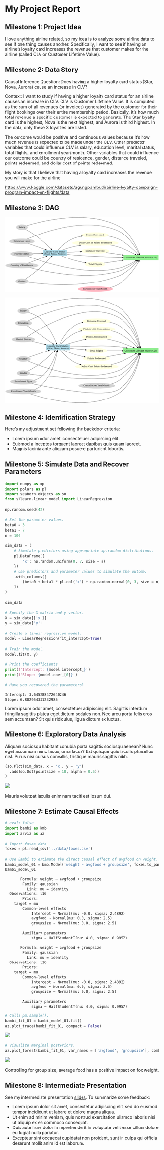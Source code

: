 # My Project Report


## Milestone 1: Project Idea

I love anything airline related, so my idea is to analyze some airline
data to see if one thing causes another. Specifically, I want to see if
having an airline’s loyalty card increases the revenue that customer
makes for the airline (called CLV or Customer Lifetime Value).

## Milestone 2: Data Story

Causal Inference Question: Does having a higher loyalty card status
(Star, Nova, Aurora) cause an increase in CLV?

Context: I want to study if having a higher loyalty card status for an
airline causes an increase in CLV. CLV is Customer Lifetime Value. It is
computed as the sum of all revenues (or invoices) generated by the
customer for their flight bookings over their entire membership period.
Basically, it’s how much total revenue a specific customer is expected
to generate. The Star loyalty card is the highest, Nova is the next
highest, and Aurora is third highest. In the data, only these 3
loyalties are listed.

The outcome would be positive and continuous values because it’s how
much revenue is expected to be made under the CLV. Other predictor
variables that could influence CLV is salary, education level, marital
status, total flights, and enrollment year/month. Other variables that
could influence our outcome could be country of residence, gender,
distance traveled, points redeemed, and dollar cost of points redeemed.

My story is that I believe that having a loyalty card increases the
revenue you will make for the airline.

https://www.kaggle.com/datasets/agungpambudi/airline-loyalty-campaign-program-impact-on-flights/data

## Milestone 3: DAG

![Initial Old DAG](../figures/Old_DAG.png)

![Second Iteration of Initial Old DAG](../figures/Old_DAG_Updated.png)

## Milestone 4: Identification Strategy

Here’s my adjustment set following the backdoor criteria:

- Lorem ipsum odor amet, consectetuer adipiscing elit.
- Euismod a inceptos torquent laoreet dapibus quis quam laoreet.
- Magnis lacinia ante aliquam posuere parturient lobortis.

## Milestone 5: Simulate Data and Recover Parameters

``` python
import numpy as np
import polars as pl
import seaborn.objects as so
from sklearn.linear_model import LinearRegression

np.random.seed(42)

# Set the parameter values.
beta0 = 3
beta1 = 7
n = 100

sim_data = (
    # Simulate predictors using appropriate np.random distributions.
    pl.DataFrame({
        'x': np.random.uniform(0, 7, size = n)
    })
    # Use predictors and parameter values to simulate the outome.
    .with_columns([
        (beta0 + beta1 * pl.col('x') + np.random.normal(0, 3, size = n)).alias('y')
    ])
)

sim_data

# Specify the X matrix and y vector.
X = sim_data[['x']]
y = sim_data['y']

# Create a linear regression model.
model = LinearRegression(fit_intercept=True)

# Train the model.
model.fit(X, y)

# Print the coefficients
print(f'Intercept: {model.intercept_}')
print(f'Slope: {model.coef_[0]}')

# Have you recovered the parameters?
```

    Intercept: 3.645288472640246
    Slope: 6.802954331232985

Lorem ipsum odor amet, consectetuer adipiscing elit. Sagittis interdum
fringilla sagittis platea eget dictum sodales non. Nec arcu porta felis
eros sem accumsan? Sit quis ridiculus, ligula dictum ex luctus.

## Milestone 6: Exploratory Data Analysis

Aliquam sociosqu habitant conubia porta sagittis sociosqu aenean? Nunc
eget accumsan nunc lacus, urna lacus? Est quisque quis iaculis phasellus
nisl. Purus nisi cursus convallis, tristique mauris sagittis nibh.

``` python
(so.Plot(sim_data, x = 'x', y = 'y')
  .add(so.Dot(pointsize = 10, alpha = 0.5))
)
```

<img src="../figures/sim-data-01.png" data-fig-align="center" />

Mauris volutpat iaculis enim nam taciti est ipsum dui.

## Milestone 7: Estimate Causal Effects

``` python
# eval: false
import bambi as bmb
import arviz as az

# Import foxes data.
foxes = pl.read_csv('../data/foxes.csv')

# Use Bambi to estimate the direct causal effect of avgfood on weight.
bambi_model_01 = bmb.Model('weight ~ avgfood + groupsize', foxes.to_pandas())
bambi_model_01
```

           Formula: weight ~ avgfood + groupsize
            Family: gaussian
              Link: mu = identity
      Observations: 116
            Priors: 
        target = mu
            Common-level effects
                Intercept ~ Normal(mu: -0.0, sigma: 2.4892)
                avgfood ~ Normal(mu: 0.0, sigma: 2.5)
                groupsize ~ Normal(mu: 0.0, sigma: 2.5)
            
            Auxiliary parameters
                sigma ~ HalfStudentT(nu: 4.0, sigma: 0.9957)

           Formula: weight ~ avgfood + groupsize
            Family: gaussian
              Link: mu = identity
      Observations: 116
            Priors: 
        target = mu
            Common-level effects
                Intercept ~ Normal(mu: -0.0, sigma: 2.4892)
                avgfood ~ Normal(mu: 0.0, sigma: 2.5)
                groupsize ~ Normal(mu: 0.0, sigma: 2.5)
            
            Auxiliary parameters
                sigma ~ HalfStudentT(nu: 4.0, sigma: 0.9957)

``` python
# Calls pm.sample().
bambi_fit_01 = bambi_model_01.fit()
az.plot_trace(bambi_fit_01, compact = False)
```

<img src="../figures/multilevel-models_plot-01.png"
data-fig-align="center" />

``` python
# Visualize marginal posteriors.
az.plot_forest(bambi_fit_01, var_names = ['avgfood', 'groupsize'], combined = True, hdi_prob = 0.95)
```

<img src="../figures/multilevel-models_plot-02.png"
data-fig-align="center" />

Controlling for group size, average food has a positive impact on fox
weight.

## Milestone 8: Intermediate Presentation

See my intermediate presentation
[slides](https://github.com/marcdotson/causal-inference/blob/main/presentations/multivariate-models.html).
To summarize some feedback:

- Lorem ipsum dolor sit amet, consectetur adipiscing elit, sed do
  eiusmod tempor incididunt ut labore et dolore magna aliqua.
- Ut enim ad minim veniam, quis nostrud exercitation ullamco laboris
  nisi ut aliquip ex ea commodo consequat.
- Duis aute irure dolor in reprehenderit in voluptate velit esse cillum
  dolore eu fugiat nulla pariatur.
- Excepteur sint occaecat cupidatat non proident, sunt in culpa qui
  officia deserunt mollit anim id est laborum.
